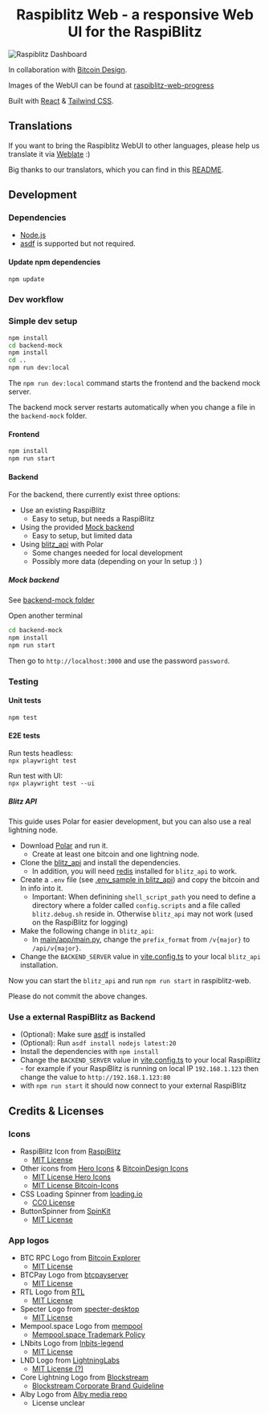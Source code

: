 <h1 align="center">Raspiblitz Web - a responsive Web UI for the RaspiBlitz</h1>

![Raspiblitz Dashboard](preview.png)

In collaboration with [Bitcoin Design](https://bitcoin.design/).

Images of the WebUI can be found at [raspiblitz-web-progress](https://github.com/cstenglein/raspiblitz-web-progress)

Built with [React](https://reactjs.org/) & [Tailwind CSS](https://tailwindcss.com/).

## Translations

If you want to bring the Raspiblitz WebUI to other languages, please help us translate it via [Weblate](https://hosted.weblate.org/projects/raspiblitz-web/translations/) :)

Big thanks to our translators, which you can find in this [README](src/i18n/README.md).

## Development

### Dependencies

- [Node.js](https://nodejs.org/en/download/)
- [asdf](https://asdf-vm.com/) is supported but not required.

#### Update npm dependencies

```sh
npm update
```

### Dev workflow

### Simple dev setup

```bash
npm install
cd backend-mock
npm install
cd ..
npm run dev:local
```

The `npm run dev:local` command starts the frontend and the backend mock server.

The backend mock server restarts automatically when you change a file in the `backend-mock` folder.

#### Frontend

```bash
npm install
npm run start
```

#### Backend

For the backend, there currently exist three options:

- Use an existing RaspiBlitz
  - Easy to setup, but needs a RaspiBlitz
- Using the provided [Mock backend](#mock-backend)
  - Easy to setup, but limited data
- Using [blitz_api](#blitz-api) with Polar
  - Some changes needed for local development
  - Possibly more data (depending on your ln setup :) )

##### Mock backend

See [backend-mock folder](./backend-mock)

Open another terminal

```sh
cd backend-mock
npm install
npm run start
```

Then go to `http://localhost:3000` and use the password `password`.

### Testing

#### Unit tests

`npm test`

#### E2E tests

Run tests headless:\
`npx playwright test`

Run test with UI:\
`npx playwright test --ui`

##### Blitz API

This guide uses Polar for easier development, but you can also use a real lightning node.

- Download [Polar](https://lightningpolar.com/) and run it.
  - Create at least one bitcoin and one lightning node.
- Clone the [blitz_api](https://github.com/fusion44/blitz_api) and install the dependencies.
  - In addition, you will need [redis](https://redis.io/) installed for `blitz_api` to work.
- Create a `.env` file (see [.env_sample in blitz_api](https://github.com/fusion44/blitz_api/blob/main/.env_sample)) and copy the bitcoin and ln info into it.
  - Important: When definining `shell_script_path` you need to define a directory where a folder called `config.scripts` and a file called `blitz.debug.sh` reside in. Otherwise `blitz_api` may not work (used on the RaspiBlitz for logging)
- Make the following change in `blitz_api`:
  - In [main/app/main.py](https://github.com/fusion44/blitz_api/blob/main/app/main.py#L48), change the `prefix_format` from `/v{major}` to `/api/v{major}`.
- Change the `BACKEND_SERVER` value in [vite.config.ts](vite.config.ts) to your local `blitz_api` installation.

Now you can start the `blitz_api` and run `npm run start` in raspiblitz-web.

Please do not commit the above changes.

### Use a external RaspiBlitz as Backend

- (Optional): Make sure [asdf](https://asdf-vm.com/) is installed
- (Optional): Run `asdf install nodejs latest:20`
- Install the dependencies with `npm install`
- Change the `BACKEND_SERVER` value in [vite.config.ts](vite.config.ts) to your local RaspiBlitz - for example if your RaspiBlitz is running on local IP `192.168.1.123` then change the value to `http://192.168.1.123:80`
- with `npm run start` it should now connect to your external RaspiBlitz

## Credits & Licenses

### Icons

- RaspiBlitz Icon from [RaspiBlitz](https://github.com/rootzoll/raspiblitz)
  - [MIT License](https://github.com/rootzoll/raspiblitz/blob/v1.10/LICENSE)
- Other icons from [Hero Icons](https://heroicons.com/) & [BitcoinDesign Icons](https://github.com/bitcoindesign/bitcoin-icons)
  - [MIT License Hero Icons](https://github.com/tailwindlabs/heroicons/blob/master/LICENSE)
  - [MIT License Bitcoin-Icons](https://github.com/BitcoinDesign/Bitcoin-Icons/blob/main/LICENSE)
- CSS Loading Spinner from [loading.io](https://loading.io/css/)
  - [CC0 License](https://loading.io/css/)
- ButtonSpinner from [SpinKit](https://github.com/tobiasahlin/SpinKit)
  - [MIT License](https://github.com/tobiasahlin/SpinKit/blob/master/LICENSE)

### App logos

- BTC RPC Logo from [Bitcoin Explorer](https://bitcoinexplorer.org)
  - [MIT License](https://github.com/janoside/btc-rpc-explorer)
- BTCPay Logo from [btcpayserver](https://github.com/btcpayserver/btcpayserver)
  - [MIT License](https://github.com/btcpayserver/btcpayserver/blob/master/LICENSE)
- RTL Logo from [RTL](https://github.com/Ride-The-Lightning/RTL)
  - [MIT License](https://github.com/Ride-The-Lightning/RTL/blob/master/LICENSE)
- Specter Logo from [specter-desktop](https://github.com/cryptoadvance/specter-desktop)
  - [MIT License](https://github.com/cryptoadvance/specter-desktop/blob/master/LICENSE)
- Mempool.space Logo from [mempool](https://github.com/mempool/mempool)
  - [Mempool.space Trademark Policy](https://mempool.space/trademark-policy)
- LNbits Logo from [lnbits-legend](https://github.com/lnbits/lnbits-legend)
  - [MIT License](https://github.com/lnbits/lnbits-legend/blob/master/LICENSE)
- LND Logo from [LightningLabs](https://github.com/lightningnetwork/lnd)
  - [MIT License (?)](https://github.com/lightningnetwork/lnd/blob/master/LICENSE)
- Core Lightning Logo from [Blockstream](https://blockstream.com/)
  - [Blockstream Corporate Brand Guideline](https://blockstream.com/brand-assets/)
- Alby Logo from [Alby media repo](https://github.com/getAlby/media)
  - License unclear
